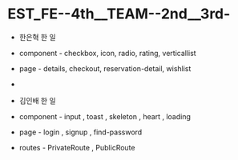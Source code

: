 # EST_FE--4th__TEAM--2nd__3rd-

- 한은혁 한 일
- component - checkbox, icon, radio, rating, verticallist
- page - details, checkout, reservation-detail, wishlist
- 

- 김인배 한 일 
- component - input , toast , skeleton , heart , loading 
- page - login , signup , find-password 
- routes - PrivateRoute , PublicRoute
